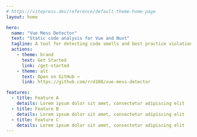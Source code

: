 ```yaml
---
# https://vitepress.dev/reference/default-theme-home-page
layout: home

hero:
  name: "Vue Mess Detector"
  text: "Static code analysis for Vue and Nuxt"
  tagline: A tool for detecting code smells and best practice violations in Vue and Nuxt projects.
  actions:
    - theme: brand
      text: Get Started
      link: /get-started
    - theme: alt
      text: Open on GitHub →
      link: https://github.com/rrd108/vue-mess-detector

features:
  - title: Feature A
    details: Lorem ipsum dolor sit amet, consectetur adipiscing elit
  - title: Feature B
    details: Lorem ipsum dolor sit amet, consectetur adipiscing elit
  - title: Feature C
    details: Lorem ipsum dolor sit amet, consectetur adipiscing elit
---
```



